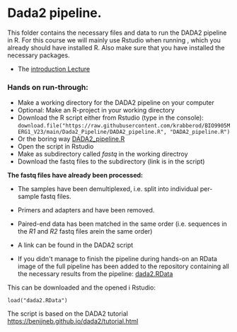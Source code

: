 # Dada2 pipeline.

This folder contains the necessary files and data to run the DADA2 pipeline in R. For this course we will mainly use Rstudio when running , which you already should have installed R. Also make sure that you have installed the necessary packages.

- The [introduction Lecture](./../Lectures_and_groups/DADA2_lecture.pdf)

### Hands on run-through:
- Make a working directory for the DADA2 pipeline on your computer
- Optional: Make an R-project in your working directory
- Download the R script either from Rstudio (type in the console):
```download.file("https://raw.githubusercontent.com/krabberod/BIO9905MERG1_V23/main/Dada2_Pipeline/DADA2_pipeline.R", "DADA2_pipeline.R")```
- Or the boring way [DADA2_pipeline.R](https://raw.githubusercontent.com/krabberod/BIO9905MERG1_V23/main/Dada2_Pipeline/DADA2_pipeline.R)
- Open the script in Rstudio
- Make as subdirectory called *fastq* in the working directroy
- Download the fastq files to the subdirectory (link is in the script)

**The fastq files have already been processed:**
- The samples have been demultiplexed, i.e. split into individual per-sample fastq files.
- Primers and adapters and have been removed.
- Paired-end data has been matched in the same order (i.e. sequences in the *R1* and *R2* fastq files arein the same order)
- A link can be found in the DADA2 script

- If you didn't manage to finish the pipeline during hands-on an RData image of the full pipeline has been added to the repository containing all the necessary results from the pipeline: [dada2.RData](dada2.RData)

This can be downloaded and the opened i Rstudio:  

```
load("dada2.RData")
```

The script is based on the DADA2 tutorial https://benjjneb.github.io/dada2/tutorial.html
